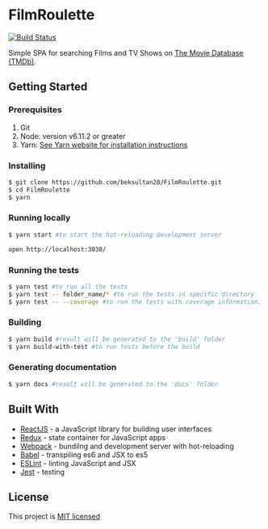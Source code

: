 # FilmRoulette

[![Build Status](https://travis-ci.org/beksultan28/FilmRoulette.svg?branch=master)](https://travis-ci.org/beksultan28/FilmRoulette)

Simple SPA for searching Films and TV Shows on [The Movie Database (TMDb)](https://www.themoviedb.org/).

## Getting Started

### Prerequisites

1. Git
2. Node: version v6.11.2 or greater
3. Yarn: [See Yarn website for installation instructions](https://yarnpkg.com/lang/en/docs/install/)

### Installing

```sh
$ git clone https://github.com/beksultan28/FilmRoulette.git
$ cd FilmRoulette
$ yarn
```

### Running locally

```sh
$ yarn start #to start the hot-reloading development server

open http://localhost:3030/
```

### Running the tests

```sh
$ yarn test #to run all the tests
$ yarn test -- folder_name/* #to run the tests in specific directory
$ yarn test -- --coverage #to run the tests with coverage information. Result will be generated to the 'coverage' folder
```

### Building

```sh
$ yarn build #result will be generated to the 'build' folder
$ yarn build-with-test #to run tests before the build
```

### Generating documentation

```sh
$ yarn docs #result will be generated to the 'docs' folder
```

## Built With

* [ReactJS](https://reactjs.org/) - a JavaScript library for building user interfaces
* [Redux](http://redux.js.org/) - state container for JavaScript apps
* [Webpack](https://webpack.js.org/) - bundilng and development server with hot-reloading
* [Babel](https://babeljs.io/) - transpiling es6 and JSX to es5
* [ESLint](https://eslint.org/) - linting JavaScript and JSX
* [Jest](https://facebook.github.io/jest/) - testing

## License

This project is [MIT licensed](LICENSE)
